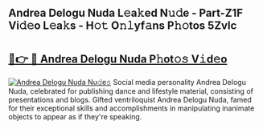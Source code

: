 ## Andrea Delogu Nuda L𝚎a𝚔ed N𝚞𝚍e - Part-Z1F Vi𝚍𝚎o L𝚎a𝚔s - H𝚘𝚝 O𝚗𝚕yf𝚊ns P𝚑𝚘tos 5Zvlc

# <h2><a href="http://kf2t4s3.oniu.top/?m=Andrea+Delogu+Nuda">🔗👉 🔴 Andrea Delogu Nuda P𝚑ot𝚘𝚜 V𝚒d𝚎o</a></h2>

[![Andrea Delogu Nuda Nu𝚍e𝚜](https://i.imgur.com/0qMVB7G.gif)](http://kf2t4s3.oniu.top/?m=Andrea+Delogu+Nuda)
Social media personality Andrea Delogu Nuda, celebrated for publishing dance and lifestyle material, consisting of presentations and blogs. Gifted ventriloquist Andrea Delogu Nuda, famed for their exceptional skills and accomplishments in manipulating inanimate objects to appear as if they're speaking.  

